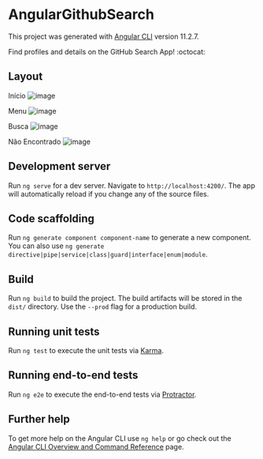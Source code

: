 # AngularGithubSearch

This project was generated with [Angular CLI](https://github.com/angular/angular-cli) version 11.2.7.

Find profiles and details on the GitHub Search App! :octocat:

## Layout

Início
![image](https://user-images.githubusercontent.com/62905577/121780347-3aeb2300-cb76-11eb-96a9-a95894c07fdc.png)

Menu
![image](https://user-images.githubusercontent.com/62905577/121780480-e5634600-cb76-11eb-9e18-b51c606b6538.png)

Busca
![image](https://user-images.githubusercontent.com/62905577/121780493-f90eac80-cb76-11eb-976c-408213d3c019.png)

Não Encontrado
![image](https://user-images.githubusercontent.com/62905577/121780508-0a57b900-cb77-11eb-9c7a-ec1a695a34fb.png)

## Development server

Run `ng serve` for a dev server. Navigate to `http://localhost:4200/`. The app will automatically reload if you change any of the source files.

## Code scaffolding

Run `ng generate component component-name` to generate a new component. You can also use `ng generate directive|pipe|service|class|guard|interface|enum|module`.

## Build

Run `ng build` to build the project. The build artifacts will be stored in the `dist/` directory. Use the `--prod` flag for a production build.

## Running unit tests

Run `ng test` to execute the unit tests via [Karma](https://karma-runner.github.io).

## Running end-to-end tests

Run `ng e2e` to execute the end-to-end tests via [Protractor](http://www.protractortest.org/).

## Further help

To get more help on the Angular CLI use `ng help` or go check out the [Angular CLI Overview and Command Reference](https://angular.io/cli) page.
